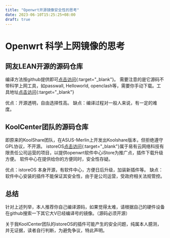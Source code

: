 ```yaml
---
title: "Openwrt开源镜像安全性的思考"
date: 2023-06-10T15:25:25+08:00
draft: true
---
```


# Openwrt 科学上网镜像的思考
##  网友LEAN开源的源码仓库
编译方法按github提供即可[点击访问](https://github.com/coolsnowwolf/lede){:target="_blank"}。
需要注意的是它源码不带科学上网工具，如passwall, Helloworld, openclash等，需要你手动下载。工具地址[点击访问](https://github.com/kenzok8/openwrt-packages){:target="_blank"}

优点：开源透明，自由选择性高。
缺点：编译过程对一般人来说，有一定的难度。


## KoolCenter团队的源码仓库
即原来的KoolShare团队，在ASUS-Merlin上开发出Koolshare版本，但拒绝遵守GPL协议，不开源。
istoreOS[点击访问](https://github.com/istoreos){:target="_blank"}属于易有云网络科技有限责任公司运营的项目，以提供openwrt软件中心iStore为推广点，插件下载升级方便。
软件中心在提供给你的方便同时，安全性存疑。


优点：istoreOS 本身开源，有软件中心，方便日后升级，加装新插件等。
缺点：软件中心安装的插件不能保证其安全性，由于是公司运营，受政府相关法规管控。


## 总结
针对上述列举，本人推荐你自己编译源码，如果觉得太难，请根据自己的硬件设备在github搜索一下其它大V已经编译号的镜像。（源码必须开源）

关于我KoolCenter团队的istoreOS的插件可能产生的安全问题，纯属本人臆测，并无证据，读者自行判断，为避免争议，特此声明。

